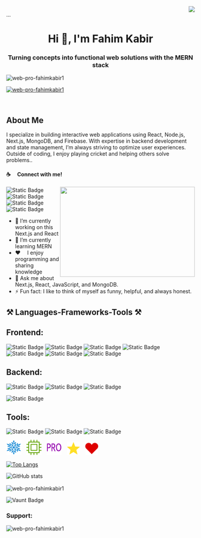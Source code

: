 <img align="right" src="https://scontent.fdac157-1.fna.fbcdn.net/v/t39.30808-6/494539974_1995405870987906_9112023004766828377_n.png?_nc_cat=108&ccb=1-7&_nc_sid=cc71e4&_nc_ohc=xJ6PN_w80g0Q7kNvwFDEFSQ&_nc_oc=AdnfVrz7THshud1Op1zKgTZTU0XZBNoDr_4qt-tMa_J2cseook2pFZzYOnt18VzDPMU&_nc_zt=23&_nc_ht=scontent.fdac157-1.fna&_nc_gid=wHK3HUWNbNzyUBYaU2BOSQ&oh=00_AfHsROKcac2QVz01NyHMgFATCdJK_yZUF2YwUoMnnnqDSQ&oe=681D87C2" />
<p>...</p>

<h1 align="center">Hi 👋, I'm Fahim Kabir</h1>
<h3 align="center">Turning concepts into functional web solutions with the MERN stack</h3>

<p align="left"> <img src="https://komarev.com/ghpvc/?username=web-pro-fahimkabir1&label=Profile%20views&color=0e75b6&style=flat" alt="web-pro-fahimkabir1" /> </p>

<p align="left"> <a href="https://github.com/ryo-ma/github-profile-trophy"><img src="https://github-profile-trophy.vercel.app/?username=web-pro-fahimkabir1" alt="web-pro-fahimkabir1" /></a> </p>

<p align="left"> <a href="https://twitter.com/" target="blank"><img src="https://img.shields.io/twitter/follow/?logo=twitter&style=for-the-badge" alt="" /></a> </p>

## About Me
I specialize in building interactive web applications using React, Node.js, Next.js, MongoDB, and Firebase. With expertise in backend development and state management, I’m always striving to optimize user experiences. Outside of coding, I enjoy playing cricket and helping others solve problems..
  
#### ☕  Connect with me!

<img align="right" width="360px" height="240px" radius="12px" src="https://media2.giphy.com/media/v1.Y2lkPTc5MGI3NjExMnV1dHB6MmY0aDVlcWNraGs4cTZqenNkZzQxdTdtN281M2d4dTg4NSZlcD12MV9pbnRlcm5hbF9naWZfYnlfaWQmY3Q9Zw/RbDKaczqWovIugyJmW/giphy.gif" />

![Static Badge](https://img.shields.io/badge/Linkedin-61DBFB?style=for-the-badge&logo=linkedin&logoSize=auto&labelColor=black&link=https%3A%2F%2Fwww.linkedin.com%2Fin%2Ffahim-kabir-3b6a66153%2F) ![Static Badge](https://img.shields.io/badge/Facbook-7fea0b?style=for-the-badge&logo=Facbook&logoSize=auto&labelColor=black&link=https%3A%2F%2Fwww.facebook.com%2Fprofile.php%3Fid%3D100015555360318) ![Static Badge](https://img.shields.io/badge/Gmail-2b0bea?style=for-the-badge&logo=gmail&logoColor=white&logoSize=auto&labelColor=red&color=2b0bea&link=fahim154643%40gmail.com) ![Static Badge](https://img.shields.io/badge/Github-%20f4109b?style=for-the-badge&logo=github&logoColor=white&logoSize=auto&labelColor=f4109b&color=f4109b&link=https%3A%2F%2Fgithub.com%2Fweb-pro-fahimkabir1)

- 🔭 I’m currently working on this Next.js and React 
- 🌱 I’m currently learning MERN
- ♥️  I enjoy programming and sharing knowledge
- 💬 Ask me about Next.js, React, JavaScript, and MongoDB.
- ⚡ Fun fact: I like to think of myself as funny, helpful, and always honest.


<h2 align="left"> ⚒️ Languages-Frameworks-Tools ⚒️ </h2>

<h2 align="left">Frontend:</h2> 

![Static Badge](https://img.shields.io/badge/React-%2373C2FB?style=for-the-badge&logo=react&logoColor=white&logoSize=auto&labelColor=black&color=%2373C2FB&link=https%3A%2F%2Fgithub.com%2Fweb-pro-fahimkabir1)
![Static Badge](https://img.shields.io/badge/Next.JS-00008B?style=for-the-badge&logo=next.js&logoColor=white&logoSize=auto&labelColor=%2339FF14&color=%23BAB86C&link=https%3A%2F%2Fgithub.com%2Fweb-pro-fahimkabir1) ![Static Badge](https://img.shields.io/badge/JavaScript-%23FFEA00?style=for-the-badge&logo=next.js&logoColor=white&logoSize=auto&labelColor=black&color=%23FFEA00&link=https%3A%2F%2Fgithub.com%2Fweb-pro-fahimkabir1) ![Static Badge](https://img.shields.io/badge/Tailwind%20CSS-%2300FFFF?style=for-the-badge&logo=Tailwind%20CSS&logoColor=white&logoSize=auto&labelColor=%231034A6&color=%2300FFFF&link=https%3A%2F%2Fgithub.com%2Fweb-pro-fahimkabir1) ![Static Badge](https://img.shields.io/badge/bootstrap-%234B0082?style=for-the-badge&logo=bootstrap&logoColor=white&logoSize=auto&labelColor=%236495ED&color=%234B0082)
 ![Static Badge](https://img.shields.io/badge/CSS-%236495ED?style=for-the-badge&logo=css&logoColor=white&logoSize=auto&labelColor=%236495ED&color=%236495ED)
 ![Static Badge](https://img.shields.io/badge/HTML-orange?style=for-the-badge&logo=HTML&logoColor=white&logoSize=auto&labelColor=yellow&color=%234682B4)
 
 <h2 align="left">Backend:</h2>
 
 ![Static Badge](https://img.shields.io/badge/Node.js-black?style=for-the-badge&logo=MongoDB&logoColor=white&logoSize=auto&labelColor=blue&color=black)
 ![Static Badge](https://img.shields.io/badge/Express.js-black?style=for-the-badge&logo=MongoDB&logoColor=white&logoSize=auto&labelColor=!%5BStatic%20Badge%5D(https%3A%2F%2Fimg.shields.io%2Fbadge%2FExpress.js-black%3Fstyle%3Dfor-the-badge%26logo%3DMongoDB%26logoColor%3Dwhite%26logoSize%3Dauto%26labelColor%3Dblue%26color%3D%25231A0099)&color=%231A0099)
![Static Badge](https://img.shields.io/badge/Redux.js-black?style=for-the-badge&logo=redux&logoColor=white&logoSize=auto&labelColor=!%5BStatic%20Badge%5D(https%3A%2F%2Fimg.shields.io%2Fbadge%2FExpress.js-black%3Fstyle%3Dfor-the-badge%26logo%3DMongoDB%26logoColor%3Dwhite%26logoSize%3Dauto%26labelColor%3Dblue%26color%3D%25231A0099)&color=%234DE1FF)

![Static Badge](https://img.shields.io/badge/MongoDB-%23660099?style=for-the-badge&logo=MongoDB&logoColor=white&logoSize=auto&labelColor=%23009900&color=%23009900)

<h2 align="left">Tools:</h2>

![Static Badge](https://img.shields.io/badge/Git-black?style=for-the-badge&logo=git&logoColor=white&logoSize=auto&labelColor=!%5BStatic%20Badge%5D(https%3A%2F%2Fimg.shields.io%2Fbadge%2FExpress.js-black%3Fstyle%3Dfor-the-badge%26logo%3DMongoDB%26logoColor%3Dwhite%26logoSize%3Dauto%26labelColor%3Dblue%26color%3D%25231A0099)&color=%235900B3)
![Static Badge](https://img.shields.io/badge/Github-black?style=for-the-badge&logo=github&logoColor=white&logoSize=auto&labelColor=!%5BStatic%20Badge%5D(https%3A%2F%2Fimg.shields.io%2Fbadge%2FExpress.js-black%3Fstyle%3Dfor-the-badge%26logo%3DMongoDB%26logoColor%3Dwhite%26logoSize%3Dauto%26labelColor%3Dblue%26color%3D%25231A0099)&color=%235D8AA8) ![Static Badge](https://img.shields.io/badge/Figma-black?style=for-the-badge&logo=figma&logoColor=black&logoSize=auto&labelColor=!%5BStatic%20Badge%5D(https%3A%2F%2Fimg.shields.io%2Fbadge%2FExpress.js-black%3Fstyle%3Dfor-the-badge%26logo%3DMongoDB%26logoColor%3Dwhite%26logoSize%3Dauto%26labelColor%3Dblue%26color%3D%25231A0099)&color=%234DC3FF)



<a href='https://archiveprogram.github.com/'><img src='https://raw.githubusercontent.com/acervenky/animated-github-badges/master/assets/acbadge.gif' width='40' height='40'></a> <a href='https://docs.github.com/en/developers'><img src='https://raw.githubusercontent.com/acervenky/animated-github-badges/master/assets/devbadge.gif' width='40' height='40'></a> <a href='https://github.com/pricing'><img src='https://raw.githubusercontent.com/acervenky/animated-github-badges/master/assets/pro.gif' width='40' height='40'></a> <a href='https://stars.github.com/'><img src='https://raw.githubusercontent.com/acervenky/animated-github-badges/master/assets/starbadge.gif' width='35' height='35'></a> <a href='https://docs.github.com/en/github/supporting-the-open-source-community-with-github-sponsors'><img src='https://raw.githubusercontent.com/acervenky/animated-github-badges/master/assets/sponsorbadge.gif' width='35' height='35'></a> 


[![Top Langs](https://github-readme-stats.vercel.app/api/top-langs/?username=web-pro-fahimkabir1)](https://github.com/anuraghazra/github-readme-stats)


![GitHub stats](https://github-readme-stats.vercel.app/api?username=web-pro-fahimkabir1&show_icons=true)  

<p><img align="center" src="https://github-readme-streak-stats.herokuapp.com/?user=web-pro-fahimkabir1&" alt="web-pro-fahimkabir1" /></p>

![Vaunt Badge](https://api.vaunt.dev/v1/github/entities/web-pro-fahimkabir1/contributions?format=svg&private=false)  

<h3 align="left">Support:</h3>
<p><a href="https://www.buymeacoffee.com/web-pro-fahimkabir1"> <img align="left" src="https://cdn.buymeacoffee.com/buttons/v2/default-yellow.png" height="50" width="210" alt="web-pro-fahimkabir1" /></a></p>

    

